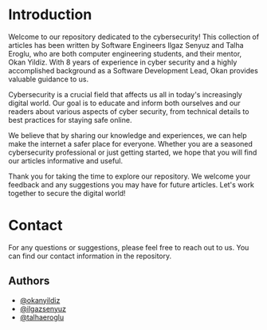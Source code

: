 # Introduction

Welcome to our repository dedicated to the cybersecurity! This collection of articles has been written by Software Engineers Ilgaz Senyuz and Talha Eroglu, who are both computer engineering students, and their mentor, Okan Yildiz. With 8 years of experience in cyber security and a highly accomplished background as a Software Development Lead, Okan provides valuable guidance to us.

Cybersecurity is a crucial field that affects us all in today's increasingly digital world. Our goal is to educate and inform both ourselves and our readers about various aspects of cyber security, from technical details to best practices for staying safe online.

We believe that by sharing our knowledge and experiences, we can help make the internet a safer place for everyone. Whether you are a seasoned cybersecurity professional or just getting started, we hope that you will find our articles informative and useful.

Thank you for taking the time to explore our repository. We welcome your feedback and any suggestions you may have for future articles. Let's work together to secure the digital world!

# Contact
For any questions or suggestions, please feel free to reach out to us. You can find our contact information in the repository.
## Authors

- [@okanyildiz](https://www.linkedin.com/in/yildizokan/)
- [@ilgazsenyuz](https://www.linkedin.com/in/ilgazsenyuz/)
- [@talhaeroglu](https://www.linkedin.com/in/talha-eroglu/)



